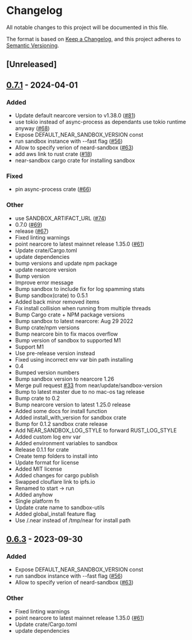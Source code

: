# Changelog
All notable changes to this project will be documented in this file.

The format is based on [Keep a Changelog](https://keepachangelog.com/en/1.0.0/),
and this project adheres to [Semantic Versioning](https://semver.org/spec/v2.0.0.html).

## [Unreleased]

## [0.7.1](https://github.com/near/near-sandbox/compare/v0.7.0...v0.7.1) - 2024-04-01

### Added
- Update default nearcore version to v1.38.0 ([#81](https://github.com/near/near-sandbox/pull/81))
- use tokio instead of async-process as dependants use tokio runtime anyway ([#68](https://github.com/near/near-sandbox/pull/68))
- Expose DEFAULT_NEAR_SANDBOX_VERSION const
- run sandbox instance with --fast flag ([#56](https://github.com/near/near-sandbox/pull/56))
- Allow to specify verion of neard-sandbox ([#63](https://github.com/near/near-sandbox/pull/63))
- add aws link to rust crate ([#18](https://github.com/near/near-sandbox/pull/18))
- near-sandbox cargo crate for installing sandbox

### Fixed
- pin async-process crate ([#66](https://github.com/near/near-sandbox/pull/66))

### Other
- use SANDBOX_ARTIFACT_URL ([#74](https://github.com/near/near-sandbox/pull/74))
- 0.7.0 ([#69](https://github.com/near/near-sandbox/pull/69))
- release ([#67](https://github.com/near/near-sandbox/pull/67))
- Fixed linting warnings
- point nearcore to latest mainnet release 1.35.0 ([#61](https://github.com/near/near-sandbox/pull/61))
- Update crate/Cargo.toml
- update dependencies
- bump versions and update npm package
- update nearcore version
- Bump version
- Improve error message
- Bump sandbox to include fix for log spamming stats
- Bump sandbox(crate) to 0.5.1
- Added back minor removed items
- Fix install collision when running from multiple threads
- Bump Cargo crate + NPM package versions
- Bump sandbox to latest nearcore: Aug 29 2022
- Bump crate/npm versions
- Bump nearcore bin to fix macos overflow
- Bump version of sandbox to supported M1
- Support M1
- Use pre-release version instead
- Fixed using incorrect env var bin path installing
- 0.4
- Bumped version numbers
- Bump sandbox version to nearcore 1.26
- Merge pull request [#33](https://github.com/near/near-sandbox/pull/33) from near/update/sandbox-version
- Bump to latest master due to no mac-os tag release
- Bump crate to 0.2
- Bump nearcore version to latest 1.25.0 release
- Added some docs for install function
- Added install_with_version for sandbox crate
- Bump for 0.1.2 sandbox crate release
- Add NEAR_SANDBOX_LOG_STYLE to forward RUST_LOG_STYLE
- Added custom log env var
- Added environment variables to sandbox
- Release 0.1.1 for crate
- Create temp folders to install into
- Update format for license
- Added MIT license
- Added changes for cargo publish
- Swapped clouflare link to ipfs.io
- Renamed to start -> run
- Added anyhow
- Single platform fn
- Update crate name to sandbox-utils
- Added global_install feature flag
- Use /.near instead of /tmp/near for install path

## [0.6.3](https://github.com/near/sandbox/compare/v0.6.2...v0.6.3) - 2023-09-30

### Added
- Expose DEFAULT_NEAR_SANDBOX_VERSION const
- run sandbox instance with --fast flag ([#56](https://github.com/near/sandbox/pull/56))
- Allow to specify verion of neard-sandbox ([#63](https://github.com/near/sandbox/pull/63))

### Other
- Fixed linting warnings
- point nearcore to latest mainnet release 1.35.0 ([#61](https://github.com/near/sandbox/pull/61))
- Update crate/Cargo.toml
- update dependencies
